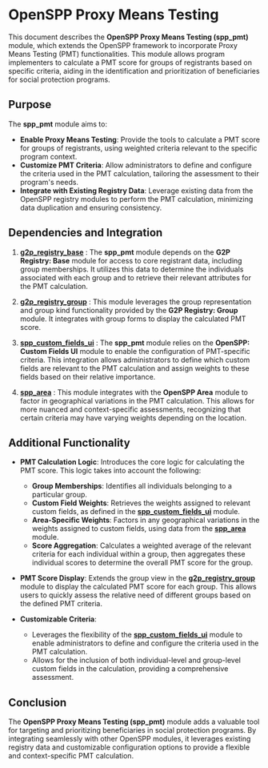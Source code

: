 # OpenSPP Proxy Means Testing

This document describes the **OpenSPP Proxy Means Testing (spp_pmt)** module, which extends the OpenSPP framework to incorporate Proxy Means Testing (PMT) functionalities. This module allows program implementers to calculate a PMT score for groups of registrants based on specific criteria, aiding in the identification and prioritization of beneficiaries for social protection programs. 

## Purpose

The **spp_pmt** module aims to:

* **Enable Proxy Means Testing**:  Provide the tools to calculate a PMT score for groups of registrants, using weighted criteria relevant to the specific program context.
* **Customize PMT Criteria**:  Allow administrators to define and configure the criteria used in the PMT calculation, tailoring the assessment to their program's needs.
* **Integrate with Existing Registry Data**:  Leverage existing data from the OpenSPP registry modules to perform the PMT calculation, minimizing data duplication and ensuring consistency. 

## Dependencies and Integration

1. **[g2p_registry_base](g2p_registry_base)** :  The **spp_pmt** module depends on the **G2P Registry: Base** module for access to core registrant data, including group memberships.  It utilizes this data to determine the individuals associated with each group and to retrieve their relevant attributes for the PMT calculation.

2. **[g2p_registry_group](g2p_registry_group)** :  This module leverages the group representation and group kind functionality provided by the **G2P Registry: Group** module. It integrates with group forms to display the calculated PMT score.

3. **[spp_custom_fields_ui](spp_custom_fields_ui)** :  The **spp_pmt** module relies on the **OpenSPP: Custom Fields UI** module to enable the configuration of PMT-specific criteria.  This integration allows administrators to define which custom fields are relevant to the PMT calculation and assign weights to these fields based on their relative importance.

4. **[spp_area](spp_area)** : This module integrates with the **OpenSPP Area** module to factor in geographical variations in the PMT calculation. This allows for more nuanced and context-specific assessments, recognizing that certain criteria may have varying weights depending on the location.

## Additional Functionality

* **PMT Calculation Logic**:  Introduces the core logic for calculating the PMT score. This logic takes into account the following:
    * **Group Memberships**:  Identifies all individuals belonging to a particular group.
    * **Custom Field Weights**:  Retrieves the weights assigned to relevant custom fields, as defined in the **[spp_custom_fields_ui](spp_custom_fields_ui)** module.
    * **Area-Specific Weights**:  Factors in any geographical variations in the weights assigned to custom fields, using data from the **[spp_area](spp_area)** module. 
    * **Score Aggregation**:  Calculates a weighted average of the relevant criteria for each individual within a group, then aggregates these individual scores to determine the overall PMT score for the group.

* **PMT Score Display**:  Extends the group view in the **[g2p_registry_group](g2p_registry_group)** module to display the calculated PMT score for each group. This allows users to quickly assess the relative need of different groups based on the defined PMT criteria.

* **Customizable Criteria**:
    * Leverages the flexibility of the **[spp_custom_fields_ui](spp_custom_fields_ui)** module to enable administrators to define and configure the criteria used in the PMT calculation. 
    * Allows for the inclusion of both individual-level and group-level custom fields in the calculation, providing a comprehensive assessment.

## Conclusion

The **OpenSPP Proxy Means Testing (spp_pmt)** module adds a valuable tool for targeting and prioritizing beneficiaries in social protection programs.  By integrating seamlessly with other OpenSPP modules, it leverages existing registry data and customizable configuration options to provide a flexible and context-specific PMT calculation. 
